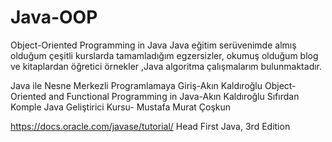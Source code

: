 # Java-OOP
 Object-Oriented Programming in Java
Java eğitim serüvenimde almış olduğum çeşitli kurslarda tamamladığım egzersizler, okumuş olduğum blog ve kitaplardan öğretici örnekler ,Java algoritma çalışmalarım bulunmaktadır.

Java ile Nesne Merkezli Programlamaya Giriş-Akın Kaldıroğlu
Object-Oriented and Functional Programming in Java-Akın Kaldıroğlu
Sıfırdan Komple Java Geliştirici Kursu- Mustafa Murat Çoşkun

https://docs.oracle.com/javase/tutorial/
Head First Java, 3rd Edition

